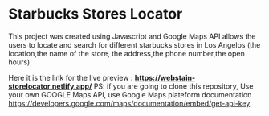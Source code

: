 # Starbucks Stores Locator

This project was created using Javascript and Google Maps API allows the users to locate and search for different starbucks stores in Los Angelos
(the location,the name of the store, the address,the phone number,the open hours)

Here it is the link for the live preview : **https://webstain-storelocator.netlify.app/**
PS: if you are going to clone this repository, Use your own GOOGLE Maps API, use Google Maps plateform documentation https://developers.google.com/maps/documentation/embed/get-api-key
